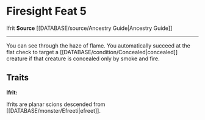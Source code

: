﻿---
feat: Firesight
id: '2557'
level: '5'
name: Firesight
rarity: Common
source: '[[DATABASE/source/Ancestry Guide|Ancestry Guide]]'
trait:
- '[[DATABASE/trait/Ifrit|Ifrit]]'
type: Feat

---
# Firesight <span class="item-type">Feat 5</span>

<span class="item-trait">Ifrit</span>
**Source** [[DATABASE/source/Ancestry Guide|Ancestry Guide]]

---
You can see through the haze of flame. You automatically succeed at the flat check to target a [[DATABASE/condition/Concealed|concealed]] creature if that creature is concealed only by smoke and fire.

## Traits

**Ifrit:**

Ifrits are planar scions descended from [[DATABASE/monster/Efreeti|efreet]].
